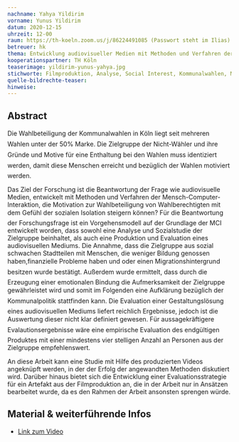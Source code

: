 ```yaml
---
nachname: Yahya Yildirim
vorname: Yunus Yildirim
datum: 2020-12-15
uhrzeit: 12-00
raum: https://th-koeln.zoom.us/j/86224491085 (Passwort steht im Ilias) Präsentation
betreuer: hk
thema: Entwicklung audiovisueller Medien mit Methoden und Verfahren der Mensch-Computer-Interaktion - am Beispiel der Kommunalwahlen in Köln
kooperationspartner: TH Köln
teaserimage: yildirim-yunus-yahya.jpg
stichworte: Filmproduktion, Analyse, Social Interest, Kommunalwahlen, MCI
quelle-bildrechte-teaser:
hinweise:
---
```


## Abstract

Die Wahlbeteiligung der Kommunalwahlen in Köln liegt seit mehreren Wahlen unter
der 50% Marke. Die Zielgruppe der Nicht-Wähler und ihre Gründe und Motive für eine
Enthaltung bei den Wahlen muss identiziert werden, damit diese Menschen erreicht
und bezüglich der Wahlen motiviert werden.

Das Ziel der Forschung ist die Beantwortung der Frage wie audiovisuelle Medien, entwickelt mit Methoden und Verfahren der Mensch-Computer-Interaktion, die Motivation zur Wahlbeteiligung von Wahlberechtigten mit dem Gefühl der sozialen Isolation steigern können?
Für die Beantwortung der Forschungsfrage ist ein Vorgehensmodell auf der Grundlage der MCI entwickelt worden, dass sowohl eine Analyse und Sozialstudie der Zielgruppe beinhaltet, als auch
eine Produktion und Evaluation eines audiovisuellen Mediums. Die Annahme, dass die Zielgruppe aus sozial schwachen Stadtteilen mit Menschen, die weniger Bildung genossen haben,finanzielle Probleme haben und oder einen Migrationshintergrund besitzen wurde bestätigt. Außerdem wurde ermittelt, dass durch die Erzeugung einer emotionalen Bindung die Aufmerksamkeit der Zielgruppe gewährleistet wird und somit im Folgenden eine Aufklärung bezüglich der Kommunalpolitik stattfinden kann. Die Evaluation einer Gestaltungslösung eines audiovisuellen Mediums liefert reichlich Ergebnisse, jedoch ist die Auswertung dieser nicht klar definiert gewesen. Für aussagekräftigere Evalautionsergebnisse wäre eine empirische Evaluation des endgültigen
Produktes mit einer mindestens vier stelligen Anzahl an Personen aus der Zielgruppe
empfehlenswert.

An diese Arbeit kann eine Studie mit Hilfe des produzierten Videos angeknüpft werden, in der der Erfolg der angewandten Methoden diskutiert wird. Darüber hinaus bietet sich die Entwicklung einer Evaluationsstrategie für ein Artefakt aus der Filmproduktion an, die in der Arbeit nur in Ansätzen bearbeitet wurde, da es den Rahmen der Arbeit ansonsten sprengen würde.


## Material & weiterführende Infos

- [Link zum Video](https://www.youtube.com/watch?v=co7j3cWqFmY)

